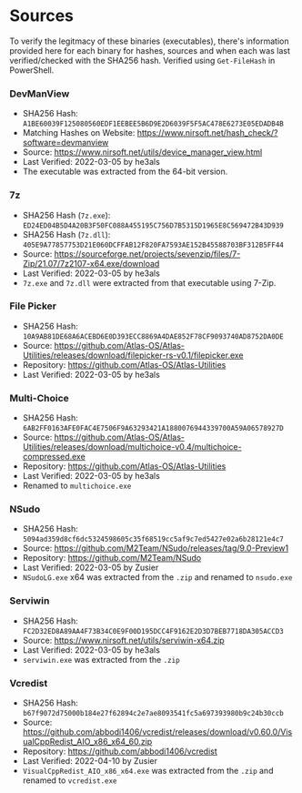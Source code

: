 # Sources
To verify the legitmacy of these binaries (executables), there's information provided here for each binary for hashes, sources and when each was last verified/checked with the SHA256 hash. Verified using `Get-FileHash` in PowerShell. 

### DevManView
- SHA256 Hash: `A1BE60039F125080560EDF1EEBEE5B6D9E2D6039F5F5AC478E6273E05EDADB4B`
- Matching Hashes on Website: https://www.nirsoft.net/hash_check/?software=devmanview
- Source: https://www.nirsoft.net/utils/device_manager_view.html
- Last Verified: 2022-03-05 by he3als
- The executable was extracted from the 64-bit version.

### 7z
- SHA256 Hash (`7z.exe`): `ED24ED04B5D4A20B3F50FC088A455195C756D7B5315D1965E8C569472B43D939`
- SHA256 Hash (`7z.dll`): `405E9A77857753D21E060DCFFAB12F820FA7593AE152B45588703BF312B5FF44`
- Source: https://sourceforge.net/projects/sevenzip/files/7-Zip/21.07/7z2107-x64.exe/download
- Last Verified: 2022-03-05 by he3als
- `7z.exe` and `7z.dll` were extracted from that executable using 7-Zip.

### File Picker
- SHA256 Hash: `10A9AB81DE68A6ACEBD6E0D393ECC8869A4DAE852F78CF9093740AD8752DA0DE`
- Source: https://github.com/Atlas-OS/Atlas-Utilities/releases/download/filepicker-rs-v0.1/filepicker.exe
- Repository: https://github.com/Atlas-OS/Atlas-Utilities
- Last Verified: 2022-03-05 by he3als

### Multi-Choice
- SHA256 Hash: `6AB2FF0163AFE0FAC4E7506F9A63293421A1880076944339700A59A06578927D`
- Source: https://github.com/Atlas-OS/Atlas-Utilities/releases/download/multichoice-v0.4/multichoice-compressed.exe
- Repository: https://github.com/Atlas-OS/Atlas-Utilities
- Last Verified: 2022-03-05 by he3als
- Renamed to `multichoice.exe`

### NSudo
- SHA256 Hash: `5094ad359d8cf6dc5324598605c35f68519cc5af9c7ed5427e02a6b28121e4c7`
- Source: https://github.com/M2Team/NSudo/releases/tag/9.0-Preview1
- Repository: https://github.com/M2Team/NSudo
- Last Verified: 2022-03-05 by Zusier
- `NSudoLG.exe` x64 was extracted from the `.zip` and renamed to `nsudo.exe`

### Serviwin
- SHA256 Hash: `FC2D32ED8A89AA4F73B34C0E9F00D195DCC4F9162E2D3D7BEB7718DA305ACCD3`
- Source: https://www.nirsoft.net/utils/serviwin-x64.zip
- Last Verified: 2022-03-05 by he3als
- `serviwin.exe` was extracted from the `.zip`

### Vcredist
- SHA256 Hash: `b67f9072d75000b184e27f62894c2e7ae8093541fc5a697393980b9c24b30ccb`
- Source: https://github.com/abbodi1406/vcredist/releases/download/v0.60.0/VisualCppRedist_AIO_x86_x64_60.zip
- Repository: https://github.com/abbodi1406/vcredist
- Last Verified: 2022-04-10 by Zusier
- `VisualCppRedist_AIO_x86_x64.exe` was extracted from the `.zip` and renamed to `vcredist.exe`
